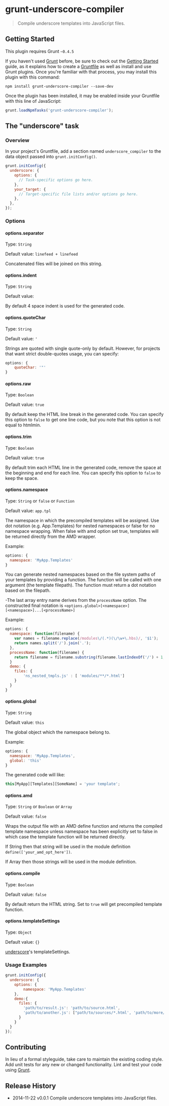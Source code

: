 # grunt-underscore-compiler

> Compile underscore templates into JavaScript files.

## Getting Started

This plugin requires Grunt `~0.4.5`

If you haven't used [Grunt](http://gruntjs.com/) before, be sure to check out the [Getting Started](http://gruntjs.com/getting-started) guide, as it explains how to create a [Gruntfile](http://gruntjs.com/sample-gruntfile) as well as install and use Grunt plugins. Once you're familiar with that process, you may install this plugin with this command:

```shell
npm install grunt-underscore-compiler --save-dev
```

Once the plugin has been installed, it may be enabled inside your Gruntfile with this line of JavaScript:

```js
grunt.loadNpmTasks('grunt-underscore-compiler');
```

## The "underscore" task

### Overview

In your project's Gruntfile, add a section named `underscore_compiler` to the data object passed into `grunt.initConfig()`.

```js
grunt.initConfig({
  underscore: {
    options: {
      // Task-specific options go here.
    },
    your_target: {
      // Target-specific file lists and/or options go here.
    },
  },
});
```

### Options

#### options.separator

Type: `String`

Default value: `linefeed + linefeed`

Concatenated files will be joined on this string.

#### options.indent

Type: `String`

Default value: `    `

By default 4 space indent is used for the generated code. 

#### options.quoteChar

Type: `String`

Default value: `'`

Strings are quoted with single quote-only by default. However, for projects that want strict double-quotes usage, you can specify:

```js
options: {
    quoteChar: '"'
}
```

#### options.raw

Type: `Boolean`

Default value: `true`

By default keep the HTML line break in the generated code. You can specify this option to `false` to get one line code, but you note that this option is not equal to htmlmin.

#### options.trim

Type: `Boolean`

Default value: `true`

By default trim each HTML line in the generated code, remove the space at the beginning and end for each line. You can specify this option to `false` to keep the space.

#### options.namespace

Type: `String` or `false` or `Function`

Default value: `app.tpl`

The namespace in which the precompiled templates will be assigned. Use dot notation (e.g. App.Templates) for nested namespaces or false for no namespace wrapping. When false with amd option set true, templates will be returned directly from the AMD wrapper.

Example:

```js
options: {
  namespace: 'MyApp.Templates'
}
```
You can generate nested namespaces based on the file system paths of your templates by providing a function. The function will be called with one argument (the template filepath). The function must return a dot notation based on the filepath.

-The last array entry name derives from the `processName` option. The constructed final notation is `<options.global>[<namespace>][<namespace>]...[<processName>]`

Example:

```js
options: {
  namespace: function(filename) {
    var names = filename.replace(/modules\/(.*)(\/\w+\.hbs)/, '$1');
    return names.split('/').join('.');
  },
  processName: function(filename) {
    return filename = filename.substring(filename.lastIndexOf('/') + 1, filename.lastIndexOf('.'));
  }
  demo: {
  	files: {
    	'ns_nested_tmpls.js' : [ 'modules/**/*.html']
  	}
  }
}
```

#### options.global

Type: `String`

Default value: `this`

The global object which the namespace belong to. 

Example:

```js
options: {
  namespace: 'MyApp.Templates',
  global: 'this'
}
```

The generated code will like:


```js
this[MyApp][Templates][SomeName] = 'your template';
```

#### options.amd

Type: `String` or `Boolean` or `Array`

Default value: `false`

Wraps the output file with an AMD define function and returns the compiled template namespace unless namespace has been explicitly set to false in which case the template function will be returned directly.

If String then that string will be used in the module definition `define(['your_amd_opt_here'])`.

If Array then those strings will be used in the module definition. 

#### options.compile

Type: `Boolean`

Default value: `false`

By default return the HTML string. Set to `true` will get precompiled template function.

#### options.templateSettings

Type: `Object`

Default value: `{}`

[underscore](http://underscorejs.org/#template)'s templateSettings.

### Usage Examples

```js
grunt.initConfig({
  underscore: {
    options: {
        namespace: 'MyApp.Templates'
    },
    demo:{
      files: {
        'path/to/result.js': 'path/to/source.html',
        'path/to/another.js': ["path/to/sources/*.html', 'path/to/more/*.html']
      }
    }
  }
});
```

## Contributing

In lieu of a formal styleguide, take care to maintain the existing coding style. Add unit tests for any new or changed functionality. Lint and test your code using [Grunt](http://gruntjs.com/).

## Release History

- 2014-11-22   v0.0.1   Compile underscore templates into JavaScript files.
